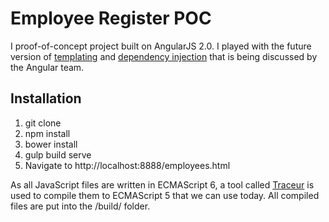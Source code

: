 # Employee Register POC
I proof-of-concept project built on AngularJS 2.0. I played with the future version of [templating](https://github.com/angular/templating) and [dependency injection](https://github.com/angular/di.js) that is being discussed by the Angular team.

## Installation
1. git clone
2. npm install
3. bower install
4. gulp build serve
5. Navigate to http://localhost:8888/employees.html

As all JavaScript files are written in ECMAScript 6, a tool called [Traceur](https://github.com/google/traceur-compiler) is used to compile them to ECMAScript 5 that we can use today. All compiled files are put into the /build/ folder.
